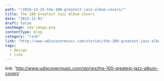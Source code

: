 ```yaml
---
path: "/2016-12-25-the-100-greatest-jazz-album-covers/"
title: The 100 Greatest Jazz Album Covers
date: "2015-11-01"
draft: false
seoImage: seo-image.png
contentType: blog
category: "link"
link: "http://www.udiscovermusic.com/stories/the-100-greatest-jazz-album-covers"
tags:
  - design
  - link
---
```


link: 'http://www.udiscovermusic.com/stories/the-100-greatest-jazz-album-covers'
